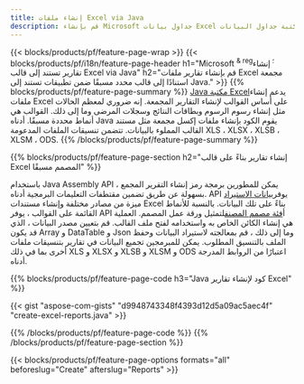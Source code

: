 ```yaml
---
title: إنشاء ملفات Excel via Java
description: قم بإنشاء Microsoft جداول بيانات Excel من ورقة قالب باستخدام مكتبة جداول البيانات Java
---
```

{{< blocks/products/pf/feature-page-wrap >}}
{{< blocks/products/pf/i18n/feature-page-header h1="Microsoft <sup> & reg؛ </sup> إنشاء تقارير تستند إلى قالب Excel via Java" h2="قم بإنشاء تقارير ملفات Excel مجمعة استنادًا إلى قالب محدد مسبقًا ضمن تطبيقات تستند إلى Java." >}}
{{% blocks/products/pf/feature-page-summary %}}
[Java مكتبة Excel](/cells/ar/java/)يدعم إنشاء ملفات Excel على أساس القوالب لإنشاء التقارير المجمعة. إنه ضروري لمعظم الحالات مثل إنشاء رسوم الرسوم وبطاقات النتائج وسجلات المرضى وما إلى ذلك. القوالب هي أنماط محددة مسبقًا. أدناه Java يقوم الكود بإنشاء ملفات إكسل مجمعة مثل مستند القالب المملوء بالبيانات. تتضمن تنسيقات الملفات المدعومة XLS ، XLSX ، XLSB ، XLSM ، ODS.
{{% /blocks/products/pf/feature-page-summary %}}

{{% blocks/products/pf/feature-page-section h2="إنشاء تقارير بناءً على قالب Excel المصمم مسبقًا" %}}

 باستخدام Java Assembly API ، يمكن للمطورين برمجة رمز إنشاء التقرير المجمع بسهولة عن طريق تضمين مقتطفات التعليمات البرمجية أدناه. API يوفر[بيانات الاستيراد](https://docs.aspose.com/cells/java/import-and-export-data/) ميزة من مصادر مختلفة وإنشاء مستندات Excel بناءً على تلك البيانات. بالنسبة للأنماط القائمة على القوالب ، يوفر API أ[فئة مصمم المصنف](https://reference.aspose.com/cells/java/com.aspose.cells/WorkbookDesigner)لتمثيل ورقة عمل المصمم. العملية هي إنشاء الكائن الخاص به واستخدامه لفتح ملف القالب. قم بتعيين مصدر البيانات ، الذي قد يكون Array و DataTable و Json وما إلى ذلك ، قم بمعالجته لاستيراد البيانات وحفظ الملف بالتنسيق المطلوب. يمكن للمبرمجين تجميع البيانات في تقارير بتنسيقات ملفات أخرى بما في ذلك XLS و XLSX و XLSB و XLSM و ODS اعتبارًا من الروابط المدرجة أدناه.



{{% blocks/products/pf/feature-page-code h3="Java كود لإنشاء تقارير Excel" %}}

{{< gist "aspose-com-gists" "d9948743348f4393d12d5a09ac5aec4f" "create-excel-reports.java" >}}

{{% /blocks/products/pf/feature-page-code %}}
{{% /blocks/products/pf/feature-page-section %}}

{{< blocks/products/pf/feature-page-options formats="all" beforeslug="Create" afterslug="Reports" >}}
